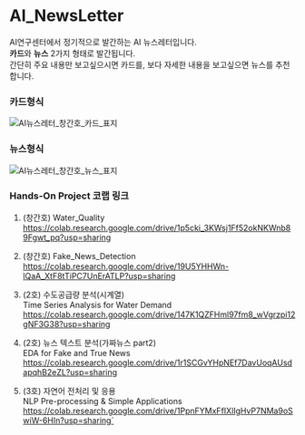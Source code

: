 # AI_NewsLetter

AI연구센터에서 정기적으로 발간하는 AI 뉴스레터입니다. <br>
<b>카드</b>와 <b>뉴스</b> 2가지 형태로 발간됩니다. <br>
간단히 주요 내용만 보고싶으시면 카드를, 보다 자세한 내용을 보고싶으면 뉴스를 추천합니다.

### 카드형식
 ![AI뉴스레터_창간호_카드_표지](https://user-images.githubusercontent.com/96035289/203706295-5df31cac-9c2b-441c-b527-ba8478eaa49f.png)


### 뉴스형식
 ![AI뉴스레터_창간호_뉴스_표지](https://user-images.githubusercontent.com/96035289/203706638-fc7b17f5-6b0b-4fa5-ba29-a8582f118af4.png)


### Hands-On Project 코랩 링크
1) (창간호) Water_Quality <br>
   https://colab.research.google.com/drive/1p5cki_3KWsj1Ff52okNKWnb89Fgwt_pq?usp=sharing
   
2) (창간호) Fake_News_Detection <br>
   https://colab.research.google.com/drive/19U5YHHWn-lQaA_XtF8tTiPC7UnErATLP?usp=sharing
   
3) (2호) 수도공급량 분석(시계열) <br>
   Time Series Analysis for Water Demand <br>
   https://colab.research.google.com/drive/147K1QZFHml97fm8_wVgrzpi12gNF3G38?usp=sharing
   
4) (2호) 뉴스 텍스트 분석(가짜뉴스 part2)   
   EDA for Fake and True News <br>
   https://colab.research.google.com/drive/1r1SCGvYHpNEf7DavUoqAUsdapqhB2eZL?usp=sharing
   
5) (3호) 자연어 전처리 및 응용   
   NLP Pre-processing & Simple Applications <br>
   https://colab.research.google.com/drive/1PpnFYMxFfIXlIgHvP7NMa9oSwiW-6HIn?usp=sharing`
